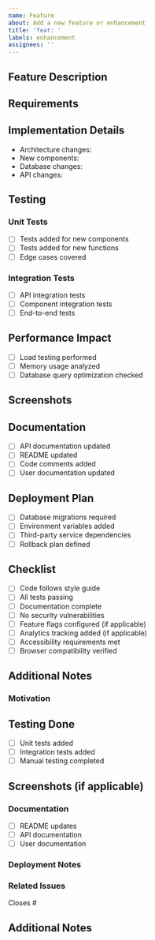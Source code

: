 ```yaml
---
name: Feature
about: Add a new feature or enhancement
title: 'feat: '
labels: enhancement
assignees: ''
---
```


## Feature Description
<!-- Provide a clear description of the new feature -->

## Requirements
<!-- List the requirements this feature addresses -->

## Implementation Details
<!-- Explain the technical implementation -->
- Architecture changes:
- New components:
- Database changes:
- API changes:

## Testing
<!-- Describe the testing approach -->
### Unit Tests
- [ ] Tests added for new components
- [ ] Tests added for new functions
- [ ] Edge cases covered

### Integration Tests
- [ ] API integration tests
- [ ] Component integration tests
- [ ] End-to-end tests

## Performance Impact
<!-- Describe any performance implications -->
- [ ] Load testing performed
- [ ] Memory usage analyzed
- [ ] Database query optimization checked

## Screenshots
<!-- Add screenshots/videos of the new feature -->

## Documentation
- [ ] API documentation updated
- [ ] README updated
- [ ] Code comments added
- [ ] User documentation updated

## Deployment Plan
<!-- Outline the deployment strategy -->
- [ ] Database migrations required
- [ ] Environment variables added
- [ ] Third-party service dependencies
- [ ] Rollback plan defined

## Checklist
- [ ] Code follows style guide
- [ ] All tests passing
- [ ] Documentation complete
- [ ] No security vulnerabilities
- [ ] Feature flags configured (if applicable)
- [ ] Analytics tracking added (if applicable)
- [ ] Accessibility requirements met
- [ ] Browser compatibility verified

## Additional Notes
<!-- Any additional information for reviewers -->

### Motivation
<!-- Why is this feature needed? What problems does it solve? -->

## Testing Done
<!-- Describe the tests performed to validate the feature -->

- [ ] Unit tests added
- [ ] Integration tests added
- [ ] Manual testing completed

## Screenshots (if applicable)
<!-- Add screenshots to help explain your feature -->

### Documentation
<!-- List documentation updates needed -->

- [ ] README updates
- [ ] API documentation
- [ ] User documentation

### Deployment Notes
<!-- Any special deployment requirements -->

### Related Issues
Closes #

## Additional Notes
<!-- Any additional information that reviewers should know --> 